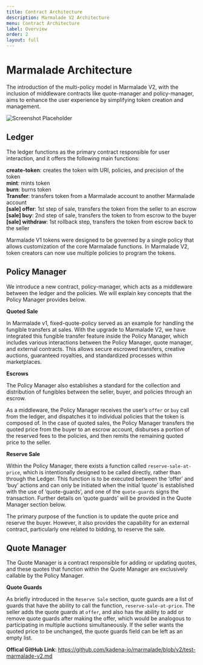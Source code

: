 ```yaml
---
title: Contract Architecture
description: Marmalade V2 Architecture
menu: Contract Architecture
label: Overview
order: 2
layout: full
---
```


# Marmalade Architecture

The introduction of the multi-policy model in Marmalade V2, with the inclusion
of middleware contracts like quote-manager and policy-manager, aims to enhance
the user experience by simplifying token creation and management.

![Screenshot Placeholder](/assets/marmalade/architecture.png)

## Ledger

The ledger functions as the primary contract responsible for user interaction,
and it offers the following main functions:

**create-token**: creates the token with URI, policies, and precision of the
token\
**mint**: mints token\
**burn**: burns token\
**Transfer**: transfers token from a Marmalade account to another Marmalade account\
**[sale] offer**: 1st step of sale, transfers the token from the seller to an
escrow\
**[sale] buy**: 2nd step of sale, transfers the token to from escrow to the buyer\
**[sale] withdraw**: 1st rollback step, transfers the token from escrow back to
the seller

Marmalade V1 tokens were designed to be governed by a single policy that allows
customization of the core Marmalade functions. In Marmalade V2, token creators
can now use multiple policies to program the tokens.

## Policy Manager

We introduce a new contract, policy-manager, which acts as a middleware between
the ledger and the policies. We will explain key concepts that the Policy
Manager provides below.

**Quoted Sale**

In Marmalade v1, fixed-quote-policy served as an example for handling the
fungible transfers at sales. With the upgrade to Marmalade V2, we have
integrated this fungible transfer feature inside the Policy Manager, which
includes various interactions between the Policy Manager, quote manager, and
external contracts. This allows secure escrowed transfers, creative auctions,
guaranteed royalties, and standardized processes within marketplaces.

**Escrows**

The Policy Manager also establishes a standard for the collection and
distribution of fungibles between the seller, buyer, and policies through an
escrow.

As a middleware, the Policy Manager receives the user’s `offer` or `buy` call
from the ledger, and dispatches it to individual policies that the token is
composed of. In the case of quoted sales, the Policy Manager transfers the
quoted price from the buyer to an escrow account, disburses a portion of the
reserved fees to the policies, and then remits the remaining quoted price to the
seller.

**Reserve Sale**

Within the Policy Manager, there exists a function called
`reserve-sale-at-price`, which is intentionally designed to be called directly,
rather than through the Ledger. This function is to be executed between the
‘offer’ and ‘buy’ actions and can only be initiated when the initial ‘quote’ is
established with the use of ‘quote-guards’, and one of the `quote-guards` signs
the transaction. Further details on ‘quote guards’ will be provided in the Quote
Manager section below.

The primary purpose of the function is to update the quote price and reserve the
buyer. However, it also provides the capability for an external contract,
particularly one related to bidding, to reserve the sale.

## Quote Manager

The Quote Manager is a contract responsible for adding or updating quotes, and
these quotes that function within the Quote Manager are exclusively callable by
the Policy Manager.

**Quote Guards**

As briefly introduced in the `Reserve Sale` section, quote guards are a list of
guards that have the ability to call the function, `reserve-sale-at-price`. The
seller adds the quote guards at `offer`, and also has the ability to add or
remove quote guards after making the offer, which would be analogous to
participating in multiple auctions simultaneously. If the seller wants the
quoted price to be unchanged, the quote guards field can be left as an empty
list.

**Offical GitHub Link**:
https://github.com/kadena-io/marmalade/blob/v2/test-marmalade-v2.md

